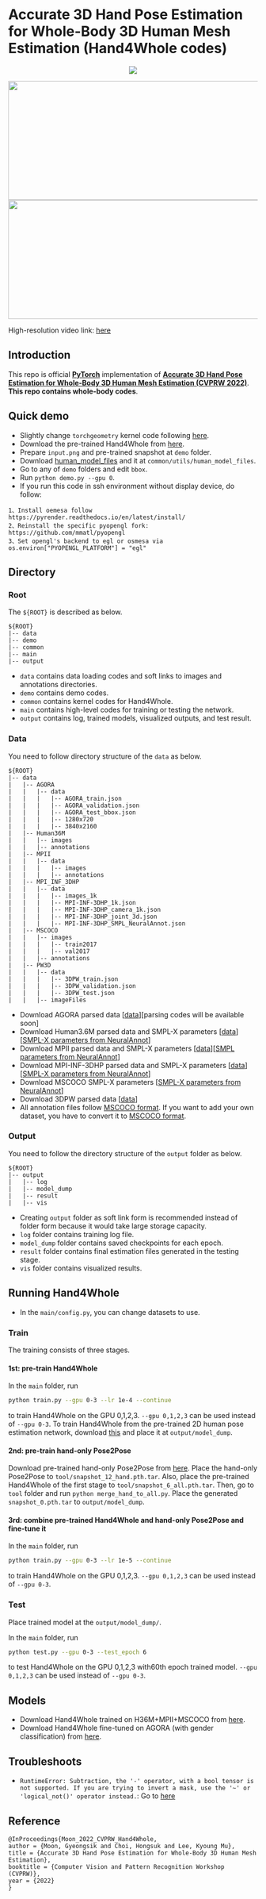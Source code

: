 
# **Accurate 3D Hand Pose Estimation for Whole-Body 3D Human Mesh Estimation (Hand4Whole codes)**
  
<p align="center">  
<img src="assets/qualitative_results.png">  
</p> 

<p align="middle">
<img src="assets/3DPW_1.gif" width="720" height="240"><img src="assets/3DPW_2.gif" width="720" height="240">

High-resolution video link: [here](https://youtu.be/Ym_CH8yxBso)


## Introduction  
This repo is official **[PyTorch](https://pytorch.org)** implementation of **[**Accurate 3D Hand Pose Estimation for Whole-Body 3D Human Mesh Estimation** (CVPRW 2022)](https://arxiv.org/abs/2011.11534)**. **This repo contains whole-body codes**.
  
  
## Quick demo  
* Slightly change `torchgeometry` kernel code following [here](https://github.com/mks0601/I2L-MeshNet_RELEASE/issues/6#issuecomment-675152527).
* Download the pre-trained Hand4Whole from [here](https://drive.google.com/file/d/1fHF_llZSxbjJNL_Gsz_NbiWAfb1fSsNZ/view?usp=sharing).
* Prepare `input.png` and pre-trained snapshot at `demo` folder.
* Download [human_model_files](https://drive.google.com/drive/folders/1jOzMo9Rl0iSgbzGiYBKlxuEKwmCih1qc?usp=sharing) and it at `common/utils/human_model_files`.
* Go to any of `demo` folders and edit `bbox`.
* Run `python demo.py --gpu 0`.
* If you run this code in ssh environment without display device, do follow:
```
1、Install oemesa follow https://pyrender.readthedocs.io/en/latest/install/
2、Reinstall the specific pyopengl fork: https://github.com/mmatl/pyopengl
3、Set opengl's backend to egl or osmesa via os.environ["PYOPENGL_PLATFORM"] = "egl"
```

## Directory  
### Root  
The `${ROOT}` is described as below.  
```  
${ROOT}  
|-- data  
|-- demo
|-- common  
|-- main  
|-- output  
```  
* `data` contains data loading codes and soft links to images and annotations directories.  
* `demo` contains demo codes.
* `common` contains kernel codes for Hand4Whole.  
* `main` contains high-level codes for training or testing the network.  
* `output` contains log, trained models, visualized outputs, and test result.  
  
### Data  
You need to follow directory structure of the `data` as below.  
```  
${ROOT}  
|-- data  
|   |-- AGORA
|   |   |-- data
|   |   |   |-- AGORA_train.json
|   |   |   |-- AGORA_validation.json
|   |   |   |-- AGORA_test_bbox.json
|   |   |   |-- 1280x720
|   |   |   |-- 3840x2160
|   |-- Human36M  
|   |   |-- images  
|   |   |-- annotations  
|   |-- MPII
|   |   |-- data
|   |   |   |-- images
|   |   |   |-- annotations
|   |-- MPI_INF_3DHP
|   |   |-- data
|   |   |   |-- images_1k
|   |   |   |-- MPI-INF-3DHP_1k.json
|   |   |   |-- MPI-INF-3DHP_camera_1k.json
|   |   |   |-- MPI-INF-3DHP_joint_3d.json
|   |   |   |-- MPI-INF-3DHP_SMPL_NeuralAnnot.json
|   |-- MSCOCO  
|   |   |-- images  
|   |   |   |-- train2017  
|   |   |   |-- val2017  
|   |   |-- annotations 
|   |-- PW3D
|   |   |-- data
|   |   |   |-- 3DPW_train.json
|   |   |   |-- 3DPW_validation.json
|   |   |   |-- 3DPW_test.json
|   |   |-- imageFiles

```

* Download AGORA parsed data [[data](https://drive.google.com/drive/folders/1ZaoYEON2WX9O_8gyPVsnBO2hph8v6lPS?usp=sharing)][parsing codes will be available soon]
* Download Human3.6M parsed data and SMPL-X parameters [[data](https://drive.google.com/drive/folders/1kgVH-GugrLoc9XyvP6nRoaFpw3TmM5xK?usp=sharing)][[SMPL-X parameters from NeuralAnnot](https://drive.google.com/drive/folders/1opns6ta471PPzvVhhm9Anv5HMd5hCdoj?usp=sharing)]
* Download MPII parsed data and SMPL-X parameters [[data](https://drive.google.com/drive/folders/1MmQ2FRP0coxHGk0Ntj0JOGv9OxSNuCfK?usp=sharing)][[SMPL parameters from NeuralAnnot](https://drive.google.com/file/d/13YsJra9b_EONRexNxG7k1F9zp10SiWt5/view?usp=sharing)]
* Download MPI-INF-3DHP parsed data and SMPL-X parameters [[data](https://drive.google.com/drive/folders/1oHzb4oJHPZllLgN_yjyatp1LdqdP0R61?usp=sharing)][[SMPL-X parameters from NeuralAnnot](https://drive.google.com/file/d/1lBJyu95xN4EhDyDA1GLkLqlh0SfAKU9a/view?usp=sharing)]
* Download MSCOCO SMPL-X parameters [[SMPL-X parameters from NeuralAnnot](https://drive.google.com/file/d/1Jrx7IWdjg-1HYwv0ztLNv0oy3Y_MOkVy/view?usp=sharing)]
* Download 3DPW parsed data [[data](https://drive.google.com/drive/folders/1fWrx0jnWzcudU6FN6QCZWefaOFSAadgR?usp=sharing)]
* All annotation files follow [MSCOCO format](http://cocodataset.org/#format-data). If you want to add your own dataset, you have to convert it to [MSCOCO format](http://cocodataset.org/#format-data).  
  
  
### Output  
You need to follow the directory structure of the `output` folder as below.  
```  
${ROOT}  
|-- output  
|   |-- log  
|   |-- model_dump  
|   |-- result  
|   |-- vis  
```  
* Creating `output` folder as soft link form is recommended instead of folder form because it would take large storage capacity.  
* `log` folder contains training log file.  
* `model_dump` folder contains saved checkpoints for each epoch.  
* `result` folder contains final estimation files generated in the testing stage.  
* `vis` folder contains visualized results.  


## Running Hand4Whole
* In the `main/config.py`, you can change datasets to use.  

### Train 
The training consists of three stages.

#### 1st: pre-train Hand4Whole 
In the `main` folder, run  
```bash  
python train.py --gpu 0-3 --lr 1e-4 --continue
```  
to train Hand4Whole on the GPU 0,1,2,3. `--gpu 0,1,2,3` can be used instead of `--gpu 0-3`. To train Hand4Whole from the pre-trained 2D human pose estimation network, download [this](https://drive.google.com/file/d/1zHAVs1v0Ix03ug5Ym425YE3gKr8GpeAn/view?usp=sharing) and place it at `output/model_dump`.

#### 2nd: pre-train hand-only Pose2Pose
Download pre-trained hand-only Pose2Pose from [here](https://drive.google.com/file/d/18vLbJSr0FaTpzqPYdCNHDmhXbE5yeeOJ/view?usp=sharing).
Place the hand-only Pose2Pose to `tool/snapshot_12_hand.pth.tar`.
Also, place the pre-trained Hand4Whole of the first stage to `tool/snapshot_6_all.pth.tar`.
Then, go to `tool` folder and run `python merge_hand_to_all.py`.
Place the generated `snapshot_0.pth.tar` to `output/model_dump`.

#### 3rd: combine pre-trained Hand4Whole and hand-only Pose2Pose and fine-tune it
In the `main` folder, run  
```bash  
python train.py --gpu 0-3 --lr 1e-5 --continue
```  
to train Hand4Whole on the GPU 0,1,2,3. `--gpu 0,1,2,3` can be used instead of `--gpu 0-3`. 

  
### Test  
Place trained model at the `output/model_dump/`. 
  
In the `main` folder, run  
```bash  
python test.py --gpu 0-3 --test_epoch 6
```  
to test Hand4Whole on the GPU 0,1,2,3 with60th epoch trained model. `--gpu 0,1,2,3` can be used instead of `--gpu 0-3`.  
  
## Models
* Download Hand4Whole trained on H36M+MPII+MSCOCO from [here](https://drive.google.com/file/d/1fHF_llZSxbjJNL_Gsz_NbiWAfb1fSsNZ/view?usp=sharing).
* Download Hand4Whole fine-tuned on AGORA (with gender classification) from [here](https://drive.google.com/file/d/1iEc0uPhhKTH-QVuf-qH-IpYWuNeb2jfP/view?usp=sharing).

## Troubleshoots
* `RuntimeError: Subtraction, the '-' operator, with a bool tensor is not supported. If you are trying to invert a mask, use the '~' or 'logical_not()' operator instead.`: Go to [here](https://github.com/mks0601/I2L-MeshNet_RELEASE/issues/6#issuecomment-675152527)

## Reference  
```  
@InProceedings{Moon_2022_CVPRW_Hand4Whole,  
author = {Moon, Gyeongsik and Choi, Hongsuk and Lee, Kyoung Mu},  
title = {Accurate 3D Hand Pose Estimation for Whole-Body 3D Human Mesh Estimation},  
booktitle = {Computer Vision and Pattern Recognition Workshop (CVPRW)},  
year = {2022}  
}  
```
